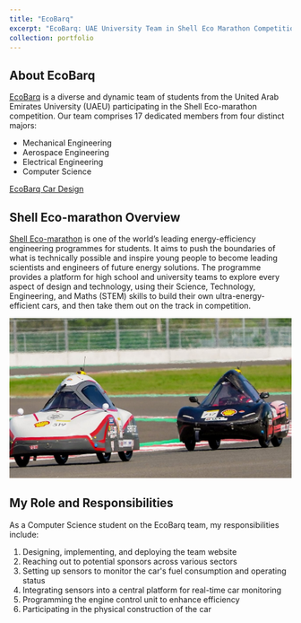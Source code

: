 ```yaml
---
title: "EcoBarq"
excerpt: "EcoBarq: UAE University Team in Shell Eco Marathon Competition"
collection: portfolio
---
```


## About EcoBarq

[EcoBarq](https://ecobarq.space) is a diverse and dynamic team of students from the United Arab Emirates University (UAEU) participating in the Shell Eco-marathon competition. Our team comprises 17 dedicated members from four distinct majors:

- Mechanical Engineering
- Aerospace Engineering
- Electrical Engineering
- Computer Science

[EcoBarq Car Design](/images/design.png)

## Shell Eco-marathon Overview

[Shell Eco-marathon](https://www.shellecomarathon.com/about.html) is one of the world’s leading energy-efficiency engineering programmes for students. It aims to push the boundaries of what is technically possible and inspire young people to become leading scientists and engineers of future energy solutions.
The programme provides a platform for high school and university teams to explore every aspect of design and technology, using their Science, Technology, Engineering, and Maths (STEM) skills to build their own ultra-energy-efficient cars, and then take them out on the track in competition.

![Shell Eco Marathon](/images/shelleco.jpeg)

## My Role and Responsibilities

As a Computer Science student on the EcoBarq team, my responsibilities include:

1. Designing, implementing, and deploying the team website
2. Reaching out to potential sponsors across various sectors
3. Setting up sensors to monitor the car's fuel consumption and operating status
4. Integrating sensors into a central platform for real-time car monitoring
5. Programming the engine control unit to enhance efficiency
6. Participating in the physical construction of the car

